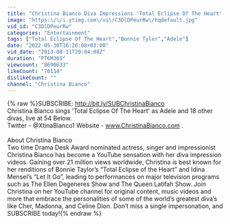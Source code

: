 ```yaml
---
title: "Christina Bianco Diva Impressions 'Total Eclipse Of The Heart' (as Adele & more!) | Christina Bianco"
image: "https:\/\/i.ytimg.com\/vi\/C3DlDPeurRw\/hqdefault.jpg"
vid_id: "C3DlDPeurRw"
categories: "Entertainment"
tags: ["Total Eclipse Of The Heart","Bonnie Tyler","Adele"]
date: "2022-05-30T16:20:08+03:00"
vid_date: "2013-08-11T20:04:08Z"
duration: "PT6M36S"
viewcount: "8690633"
likeCount: "70114"
dislikeCount: ""
channel: "Christina Bianco"
---
```

{% raw %}​​​SUBSCRIBE: <a rel="nofollow" target="blank" href="http://bit.ly/SUBChristinaBianco">http://bit.ly/SUBChristinaBianco</a><br />​​​Christina Bianco sings 'Total Eclipse Of The Heart' as Adele and 18 other divas, live at 54 Below.<br />Twitter - @XtinaBianco1  Website - www.ChristinaBianco.com . <br /><br />About Christina Bianco<br />Two time Drama Desk Award nominated actress, singer and impressionist Christina Bianco has become a YouTube sensation with her diva impression videos. Gaining over 21 million views worldwide, Christina is best known for her renditions of  Bonnie Taylor’s “Total Eclipse of the Heart” and Idina Mensel’s “Let It Go”, leading to performances on major television programs such as The Ellen Degeneres Show and The Queen Latifah Show. Join Christina on her YouTube channel for original content, music videos and more that embrace the personalities of some of the world’s greatest diva’s like Cher, Madonna, and Celine Dion. Don’t miss a single impersonation, and SUBSCRIBE today!{% endraw %}
